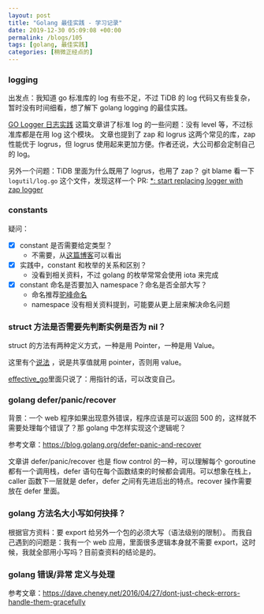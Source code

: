 ```yaml
---
layout: post
title: "Golang 最佳实践 - 学习记录"
date: 2019-12-30 05:09:08 +00:00
permalink: /blogs/105
tags: [golang, 最佳实践]
categories: [稍微正经点的]
---
```

### logging
出发点：我知道 go 标准库的 log 有些不足，不过 TiDB 的 log 代码又有些复杂，暂时没有时间细看，想了解下 golang logging 的最佳实践。

[GO Logger 日志实践](https://www.imhanjm.com/2017/05/19/go%20logger%20%E6%97%A5%E5%BF%97%E5%AE%9E%E8%B7%B5/)
这篇文章讲了标准 log 的一些问题：没有 level 等，不过标准库都是在用 log 这个模块。
文章也提到了 zap 和 logrus 这两个常见的库，zap 性能优于 logrus，但 logrus 使用起来更加方便。作者还说，大公司都会定制自己的 log。

另外一个问题：TiDB 里面为什么既用了 logrus，也用了 zap？
git blame 看一下 `logutil/log.go` 这个文件，发现这样一个 PR: [*: start replacing logger with zap logger ](https://github.com/pingcap/tidb/pull/9279)

### constants
疑问：
- [x] constant 是否需要给定类型？
  - 不需要，从[这篇博客](https://blog.golang.org/constants)可以看出
- [x] 实践中，constant 和枚举的关系和区别？
  - 没看到相关资料，不过 golang 的枚举常常会使用 iota 来完成
- [x] constant 命名是否要加入 namespace？命名是否全部大写？
  - 命名推荐[驼峰命名](https://stackoverflow.com/a/22688926/4302892)
  - namespace 没有相关资料提到，可能要从更上层来解决命名问题

### struct 方法是否需要先判断实例是否为 nil？

struct 的方法有两种定义方式，一种是用 Pointer，一种是用 Value。

这里有个[说法](https://dev.to/chen/gos-method-receiver-pointer-vs-value-1kl8) ，说是共享值就用 pointer，否则用 value。

[effective_go](https://golang.org/doc/effective_go.html#pointers_vs_values)里面只说了：用指针的话，可以改变自己。

### golang defer/panic/recover
背景：一个 web 程序如果出现意外错误，程序应该是可以返回 500 的，这样就不需要处理每个错误了？那 golang 中怎样实现这个逻辑呢？

参考文章：https://blog.golang.org/defer-panic-and-recover

文章讲 defer/panic/recover 也是 flow control 的一种，可以理解每个 goroutine 都有一个调用栈，defer 语句在每个函数结束的时候都会调用。可以想象在栈上，caller 函数下一层就是 defer，defer 之间有先进后出的特点。recover 操作需要放在 defer 里面。

### golang 方法名大小写如何抉择？
根据官方资料：要 export 给另外一个包的必须大写（语法级别的限制）。
而我自己遇到的问题是：我有一个 web 应用，里面很多逻辑本身就不需要 export，这时候，我就全部用小写吗？目前查资料的结论是的。

### golang 错误/异常 定义与处理
参考文章：https://dave.cheney.net/2016/04/27/dont-just-check-errors-handle-them-gracefully